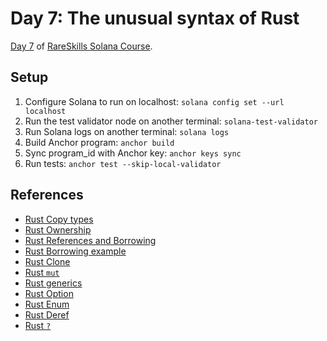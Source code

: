# Day 7: The unusual syntax of Rust

[Day 7](https://www.rareskills.io/post/rust-weird-syntax) of [RareSkills Solana Course](https://www.rareskills.io/solana-tutorial).

## Setup

1. Configure Solana to run on localhost: `solana config set --url localhost`
2. Run the test validator node on another terminal: `solana-test-validator`
3. Run Solana logs on another terminal: `solana logs`
4. Build Anchor program: `anchor build`
5. Sync program_id with Anchor key: `anchor keys sync`
6. Run tests: `anchor test --skip-local-validator`

## References

- [Rust Copy types](https://dhghomon.github.io/easy_rust/Chapter_19.html)
- [Rust Ownership](https://doc.rust-lang.org/book/ch04-01-what-is-ownership.html)
- [Rust References and Borrowing](https://doc.rust-lang.org/book/ch04-02-references-and-borrowing.html)
- [Rust Borrowing example](https://doc.rust-lang.org/rust-by-example/scope/borrow.html)
- [Rust Clone](https://doc.rust-lang.org/std/clone/trait.Clone.html)
- [Rust `mut`](https://doc.rust-lang.org/std/keyword.mut.html)
- [Rust generics](https://doc.rust-lang.org/book/ch10-01-syntax.html)
- [Rust Option](https://doc.rust-lang.org/std/option/enum.Option.html)
- [Rust Enum](https://doc.rust-lang.org/book/ch06-01-defining-an-enum.html)
- [Rust Deref](https://doc.rust-lang.org/std/ops/trait.Deref.html)
- [Rust `?`](https://web.mit.edu/rust-lang_v1.25/arch/amd64_ubuntu1404/share/doc/rust/html/reference/expressions/operator-expr.html#the-question-mark-operator)
